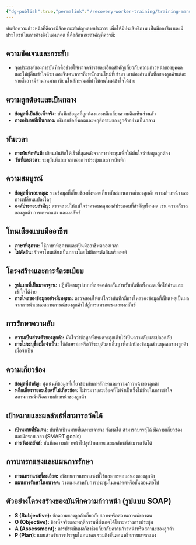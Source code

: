```yaml
---
{"dg-publish":true,"permalink":"/recovery-worker-training/training-manual/writing-useful-notes-thai/"}
---
```


บันทึกความก้าวหน้าที่ดีควรมีลักษณะสำคัญหลายประการ เพื่อให้มีประสิทธิภาพ เป็นมืออาชีพ และมีประโยชน์ในการอ้างอิงในอนาคต นี่คือลักษณะสำคัญที่ควรมี:

## ความชัดเจนและกระชับ

- จุดประสงค์ของการบันทึกคือช่วยให้เราจดจำรายละเอียดสำคัญเกี่ยวกับความก้าวหน้าของบุคคล และให้ผู้อื่นเข้าใจด้วย ลองจินตนาการถึงพนักงานใหม่ที่เข้ามา เขาต้องอ่านบันทึกของลูกค้าแต่ละรายซึ่งอาจมีจำนวนมาก เขียนในลักษณะที่ทำให้คนใหม่เข้าใจได้ง่าย

## ความถูกต้องและเป็นกลาง

- **ข้อมูลที่เป็นข้อเท็จจริง:** บันทึกข้อมูลที่ถูกต้องและหลีกเลี่ยงความคิดเห็นส่วนตัว
- **การอธิบายที่เป็นกลาง:** อธิบายข้อสังเกตและพฤติกรรมของลูกค้าอย่างเป็นกลาง

## ทันเวลา

- **การบันทึกทันที:** เขียนบันทึกให้เร็วที่สุดหลังจากการประชุมเพื่อให้มั่นใจว่าข้อมูลถูกต้อง
- **วันที่และเวลา:** ระบุวันที่และเวลาของการประชุมและการบันทึก

## ความสมบูรณ์

- **ข้อมูลที่ครอบคลุม:** รวมข้อมูลที่เกี่ยวข้องทั้งหมดเกี่ยวกับสถานการณ์ของลูกค้า ความก้าวหน้า และการเปลี่ยนแปลงใดๆ
- **องค์ประกอบสำคัญ:** ตรวจสอบให้แน่ใจว่าครอบคลุมองค์ประกอบที่สำคัญทั้งหมด เช่น ความกังวลของลูกค้า การแทรกแซง และผลลัพธ์

## โทนเสียงแบบมืออาชีพ

- **ภาษาที่สุภาพ:** ใช้ภาษาที่สุภาพและเป็นมืออาชีพตลอดเวลา
- **ไม่ตัดสิน:** รักษาโทนเสียงเป็นกลางโดยไม่มีการตัดสินหรืออคติ

## โครงสร้างและการจัดระเบียบ

- **รูปแบบที่เป็นมาตรฐาน:** ปฏิบัติตามรูปแบบที่สอดคล้องกันสำหรับบันทึกทั้งหมดเพื่อให้อ่านและเข้าใจได้ง่าย
- **การไหลของข้อมูลอย่างมีเหตุผล:** ตรวจสอบให้แน่ใจว่าบันทึกมีการไหลของข้อมูลที่เป็นเหตุเป็นผล จากการนำเสนอสถานการณ์ของลูกค้าไปสู่การแทรกแซงและผลลัพธ์

## การรักษาความลับ

- **ความเป็นส่วนตัวของลูกค้า:** มั่นใจว่าข้อมูลทั้งหมดจะถูกเก็บไว้เป็นความลับและปลอดภัย
- **การไม่ระบุชื่อเมื่อจำเป็น:** ใช้อักษรย่อหรือวิธีระบุตัวตนอื่นๆ เพื่อปกป้องข้อมูลส่วนบุคคลของลูกค้าเมื่อจำเป็น

## ความเกี่ยวข้อง

- **ข้อมูลที่สำคัญ:** มุ่งเน้นที่ข้อมูลที่เกี่ยวข้องกับการรักษาและความก้าวหน้าของลูกค้า
- **หลีกเลี่ยงรายละเอียดที่ไม่เกี่ยวข้อง:** ไม่รวมรายละเอียดที่ไม่จำเป็นซึ่งไม่ช่วยในการเข้าใจสถานการณ์หรือความก้าวหน้าของลูกค้า

## เป้าหมายและผลลัพธ์ที่สามารถวัดได้

- **เป้าหมายที่ชัดเจน:** บันทึกเป้าหมายที่เฉพาะเจาะจง วัดผลได้ สามารถบรรลุได้ มีความเกี่ยวข้อง และมีกรอบเวลา (SMART goals)
- **การวัดผลลัพธ์:** บันทึกความก้าวหน้าไปสู่เป้าหมายและผลลัพธ์ที่สามารถวัดได้

## การแทรกแซงและแผนการรักษา

- **การแทรกแซงที่ละเอียด:** อธิบายการแทรกแซงที่ใช้และการตอบสนองของลูกค้า
- **แผนการรักษาในอนาคต:** วางแผนสำหรับการประชุมในอนาคตหรือขั้นตอนต่อไป

## ตัวอย่างโครงสร้างของบันทึกความก้าวหน้า (รูปแบบ SOAP)

- **S (Subjective):** ข้อความของลูกค้าเกี่ยวกับสภาพหรือสถานการณ์ของตน
- **O (Objective):** ข้อเท็จจริงและพฤติกรรมที่สังเกตได้ในระหว่างการประชุม
- **A (Assessment):** การประเมินผลวิชาชีพเกี่ยวกับความก้าวหน้าหรือสถานะของลูกค้า
- **P (Plan):** แผนสำหรับการประชุมในอนาคต รวมถึงขั้นตอนหรือการแทรกแซง